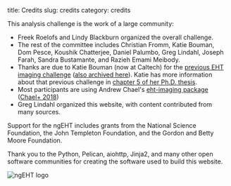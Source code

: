 title: Credits
slug: credits
category: credits

This analysis challenge is the work of a large community:

- Freek Roelofs and Lindy Blackburn organized the overall challenge.
- The rest of the committee includes Christian Fromm, Katie Bouman,
Dom Pesce, Koushik Chatterjee, Daniel Palumbo, Greg Lindahl, Joseph Farah,
Sandra Bustamante, and Razieh Emami Meibody.
- Thanks are due to Katie Bouman (now at Caltech) for the [previous EHT imaging challenge](http://vlbiimaging.csail.mit.edu/)
([also archived here](https://web.archive.org/web/20201205135432/http://vlbiimaging.csail.mit.edu/imagingchallenge)).
Katie has more information about that previous challenge in
[chapter 5 of her Ph.D. thesis](https://dspace.mit.edu/handle/1721.1/113998).
- Most participants are using Andrew Chael's [eht-imaging package](https://github.com/achael/eht-imaging) ([Chael+ 2018](http://adsabs.harvard.edu/abs/2018ApJ...857...23C))
- Greg Lindahl organized this website, with content contributed from many sources.

Support for the ngEHT includes grants from the National Science
Foundation, the John Templeton Foundation, and the Gordon and Betty Moore
Foundation.

Thank you to the Python, Pelican, aiohttp, Jinja2, and many other open
software communities for creating the software used to build this
website.

![ngEHT logo](../static/Semifinal_Logo_White_Symbol.jpeg)
